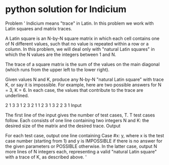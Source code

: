 # python solution for Indicium
Problem
'
Indicium means "trace" in Latin. In this problem we work with Latin squares and matrix traces.

A Latin square is an N-by-N square matrix in which each cell contains one of N different values, such that no value is repeated within a row or a column. In this problem, we will deal only with "natural Latin squares" in which the N values are the integers between 1 and N.

The trace of a square matrix is the sum of the values on the main diagonal (which runs from the upper left to the lower right).

Given values N and K, produce any N-by-N "natural Latin square" with trace K, or say it is impossible. For example, here are two possible answers for N = 3, K = 6. In each case, the values that contribute to the trace are underlined.

2 1 3   3 1 2
3 2 1   1 2 3
1 3 2   2 3 1
Input

The first line of the input gives the number of test cases, T. T test cases follow. Each consists of one line containing two integers N and K: the desired size of the matrix and the desired trace.
Output

For each test case, output one line containing Case #x: y, where x is the test case number (starting from 1) and y is IMPOSSIBLE if there is no answer for the given parameters or POSSIBLE otherwise. In the latter case, output N more lines of N integers each, representing a valid "natural Latin square" with a trace of K, as described above. 
'
